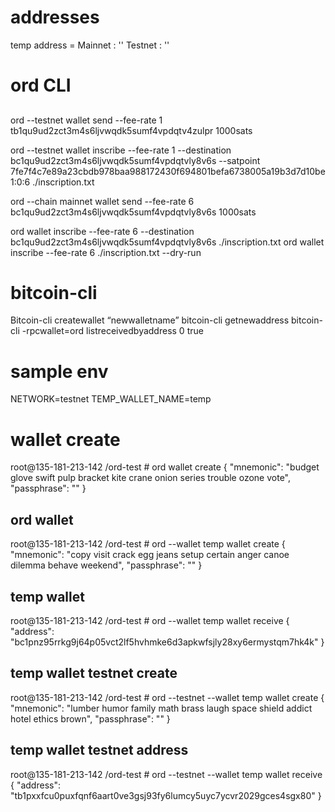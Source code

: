 # addresses
  temp address = 
    Mainnet : ''
    Testnet : ''
  

# ord CLI
  ## 
  ord --testnet wallet send --fee-rate 1 tb1qu9ud2zct3m4s6ljvwqdk5sumf4vpdqtv4zulpr 1000sats

  ord --testnet wallet inscribe --fee-rate 1 --destination bc1qu9ud2zct3m4s6ljvwqdk5sumf4vpdqtvly8v6s --satpoint 7fe7f4c7e89a23cbdb978baa988172430f694801befa6738005a19b3d7d10be1:0:6 ./inscription.txt

  ord --chain mainnet wallet send --fee-rate 6  bc1qu9ud2zct3m4s6ljvwqdk5sumf4vpdqtvly8v6s 1000sats

  ord wallet inscribe --fee-rate 6 --destination bc1qu9ud2zct3m4s6ljvwqdk5sumf4vpdqtvly8v6s ./inscription.txt
  ord wallet inscribe --fee-rate 6 ./inscription.txt --dry-run

# bitcoin-cli
  Bitcoin-cli createwallet “newwalletname” 
  bitcoin-cli getnewaddress
  bitcoin-cli -rpcwallet=ord listreceivedbyaddress 0 true


# sample env
NETWORK=testnet
TEMP_WALLET_NAME=temp

# wallet create
root@135-181-213-142 /ord-test # ord wallet create
{
  "mnemonic": "budget glove swift pulp bracket kite crane onion series trouble ozone vote",
  "passphrase": ""
}
## ord wallet
root@135-181-213-142 /ord-test # ord --wallet temp wallet create
{
  "mnemonic": "copy visit crack egg jeans setup certain anger canoe dilemma behave weekend",
  "passphrase": ""
}
## temp wallet
root@135-181-213-142 /ord-test # ord --wallet temp wallet receive
{
  "address": "bc1pnz95rrkg9j64p05vct2lf5hvhmke6d3apkwfsjly28xy6ermystqm7hk4k"
}
## temp wallet testnet create
root@135-181-213-142 /ord-test # ord --testnet --wallet temp wallet create
{
  "mnemonic": "lumber humor family math brass laugh space shield addict hotel ethics brown",
  "passphrase": ""
}
## temp wallet testnet address
root@135-181-213-142 /ord-test # ord --testnet --wallet temp wallet receive
{
  "address": "tb1pxxfcu0puxfqnf6aart0ve3gsj93fy6lumcy5uyc7ycvr2029gces4sgx80"
}